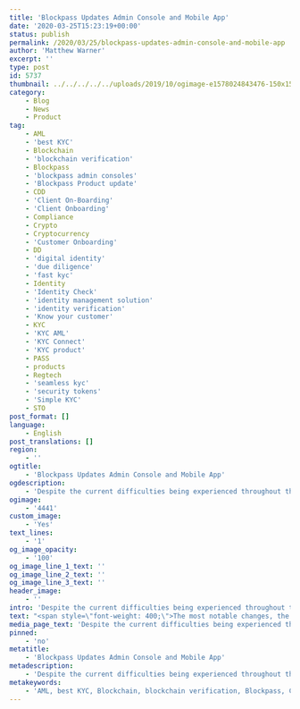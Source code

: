 ```yaml
---
title: 'Blockpass Updates Admin Console and Mobile App'
date: '2020-03-25T15:23:19+00:00'
status: publish
permalink: /2020/03/25/blockpass-updates-admin-console-and-mobile-app
author: 'Matthew Warner'
excerpt: ''
type: post
id: 5737
thumbnail: ../../../../../uploads/2019/10/ogimage-e1578024843476-150x150.png
category:
    - Blog
    - News
    - Product
tag:
    - AML
    - 'best KYC'
    - Blockchain
    - 'blockchain verification'
    - Blockpass
    - 'blockpass admin consoles'
    - 'Blockpass Product update'
    - CDD
    - 'Client On-Boarding'
    - 'Client Onboarding'
    - Compliance
    - Crypto
    - Cryptocurrency
    - 'Customer Onboarding'
    - DD
    - 'digital identity'
    - 'due diligence'
    - 'fast kyc'
    - Identity
    - 'Identity Check'
    - 'identity management solution'
    - 'identity verification'
    - 'Know your customer'
    - KYC
    - 'KYC AML'
    - 'KYC Connect'
    - 'KYC product'
    - PASS
    - products
    - Regtech
    - 'seamless kyc'
    - 'security tokens'
    - 'Simple KYC'
    - STO
post_format: []
language:
    - English
post_translations: []
region:
    - ''
ogtitle:
    - 'Blockpass Updates Admin Console and Mobile App'
ogdescription:
    - 'Despite the current difficulties being experienced throughout the world and ensuring the people’s health and safety is the highest priority, the Blockpass development team are continuing to work on expanding and improving the Blockpass Mobile App and Admin Console. Last week, the latest of the Admin Console was made public and the latest Blockpass Mobile App updates were released to the Android and Apple stores to provide new features, fixes and adjustments in the app. '
ogimage:
    - '4441'
custom_image:
    - 'Yes'
text_lines:
    - '1'
og_image_opacity:
    - '100'
og_image_line_1_text: ''
og_image_line_2_text: ''
og_image_line_3_text: ''
header_image:
    - ''
intro: 'Despite the current difficulties being experienced throughout the world and ensuring the people’s health and safety is the highest priority, the Blockpass development team are continuing to work on expanding and improving the Blockpass Mobile App and Admin Console. Last week, the latest of the Admin Console was made public and the latest Blockpass Mobile App updates were released to the Android and Apple stores to provide new features, fixes and adjustments in the app. '
text: "<span style=\"font-weight: 400;\">The most notable changes, the new features, are designed to improve existing capabilities or to add entirely new ones. In the latest version there are a number of these. The first is in the Admin Console with the introduction of certificates groups. This addition enables services which allow different forms of identification to handle a customer base which is submitting a variety of verified identities in the smoothest possible manner. For the Mobile App, there is also a new flow to register services allowing multiple identity documents to be used for onboarding. Linked to this, the ability to modify the type of document used for registration has been added and the same type of document selected during registration will be used for verifiers.\_</span>\r\n\r\n<span style=\"font-weight: 400;\">Two new roles have been added to this latest Admin Console release version. The \"Blockpass Accountant\" role can access the billing section and the \"Blockpass Read only\" role can see all services but cannot modify any. Alongside this, the button which was previously the “Test with QR Code\" option has been updated and is now a \"Shareable link\" option. The final feature to be added to the Admin Console is OAuth with Google Sign-in integration.\_</span>\r\n\r\n<span style=\"font-weight: 400;\">Whilst that rounds out the new features, there were a number of fixes and adjustments. In the Admin Console, the search is no longer case sensitive, the previous requirement for a driving license has been disabled and debugging now shows a full certificate schema.\_</span>\r\n\r\n<span style=\"font-weight: 400;\">On the Mobile App, a number of tweaks have been made to improve the user experience. Pop-ups have been replaced with modals to ensure users don’t miss or accidentally close important information. The \"+\" icon in the Crypto Address Management section has been replaced with a standard button, and the Service Details section has had the Issued Certificate removed to clear up the UI. Additionally, email verification codes are now able to be pasted so users save time with a more convenient option for entering the data. Finally, the attributes order during the registration process has been fixed.\_</span>\r\n\r\n<span style=\"font-weight: 400;\">These changes and additions mark the most recent updates to the Admin Console and Mobile App, but we are always eager to hear feedback from users as to how we can improve our services even further. If you have any suggestions or requests, please do not hesitate to get in contact with us via email or through our social media channels. We are building these platforms to make the process of KYC as quick and efficient as possible whilst maintaining the highest standards of safety and security but most importantly we are building them to serve your needs. Any feedback that will help us do this is welcome. </span>"
media_page_text: 'Despite the current difficulties being experienced throughout the world and ensuring the people’s health and safety is the highest priority, the Blockpass development team are continuing to work on expanding and improving the Blockpass Mobile App and Admin Console. Last week, the latest of the Admin Console was made public and the latest Blockpass Mobile App updates were released to the Android and Apple stores to provide new features, fixes and adjustments in the app. '
pinned:
    - 'no'
metatitle:
    - 'Blockpass Updates Admin Console and Mobile App'
metadescription:
    - 'Despite the current difficulties being experienced throughout the world and ensuring the people’s health and safety is the highest priority, the Blockpass development team are continuing to work on expanding and improving the Blockpass Mobile App and Admin Console. Last week, the latest of the Admin Console was made public and the latest Blockpass Mobile App updates were released to the Android and Apple stores to provide new features, fixes and adjustments in the app. '
metakeywords:
    - 'AML, best KYC, Blockchain, blockchain verification, Blockpass, Client On-Boarding, Client Onboarding, Compliance, Crypto, Cryptocurrency, Customer Onboarding, digital identity, fast kyc, Identity, Identity Check, identity management solution, identity verification, Know your customer, KYC, KYC Connect, PASS, Regtech, seamless kyc, security tokens, Simple KYC, STO, Blockpass Product update, products, KYC product, KYC AML, CDD, DD, due diligence, blockpass admin consoles'
---
```

<!DOCTYPE html PUBLIC "-//W3C//DTD HTML 4.0 Transitional//EN" "http://www.w3.org/TR/REC-html40/loose.dtd">
<?xml encoding="UTF-8">
